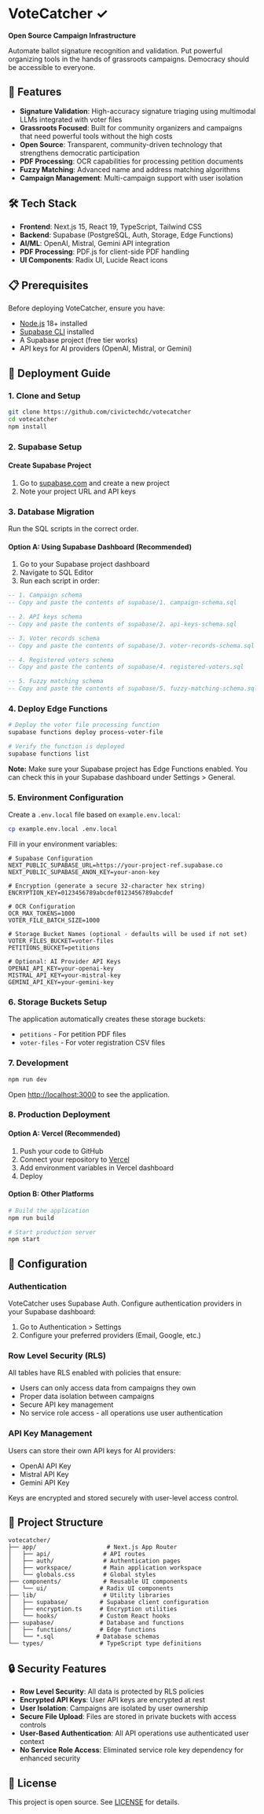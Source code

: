 # VoteCatcher ✓

**Open Source Campaign Infrastructure**

Automate ballot signature recognition and validation. Put powerful organizing tools in the hands of grassroots campaigns. Democracy should be accessible to everyone.

## 🚀 Features

- **Signature Validation**: High-accuracy signature triaging using multimodal LLMs integrated with voter files
- **Grassroots Focused**: Built for community organizers and campaigns that need powerful tools without the high costs
- **Open Source**: Transparent, community-driven technology that strengthens democratic participation
- **PDF Processing**: OCR capabilities for processing petition documents
- **Fuzzy Matching**: Advanced name and address matching algorithms
- **Campaign Management**: Multi-campaign support with user isolation

## 🛠️ Tech Stack

- **Frontend**: Next.js 15, React 19, TypeScript, Tailwind CSS
- **Backend**: Supabase (PostgreSQL, Auth, Storage, Edge Functions)
- **AI/ML**: OpenAI, Mistral, Gemini API integration
- **PDF Processing**: PDF.js for client-side PDF handling
- **UI Components**: Radix UI, Lucide React icons

## 📋 Prerequisites

Before deploying VoteCatcher, ensure you have:

- [Node.js](https://nodejs.org/) 18+ installed
- [Supabase CLI](https://supabase.com/docs/guides/cli) installed
- A Supabase project (free tier works)
- API keys for AI providers (OpenAI, Mistral, or Gemini)

## 🚀 Deployment Guide

### 1. Clone and Setup

```bash
git clone https://github.com/civictechdc/votecatcher
cd votecatcher
npm install
```

### 2. Supabase Setup

#### Create Supabase Project
1. Go to [supabase.com](https://supabase.com) and create a new project
2. Note your project URL and API keys

### 3. Database Migration

Run the SQL scripts in the correct order.

#### Option A: Using Supabase Dashboard (Recommended)
1. Go to your Supabase project dashboard
2. Navigate to SQL Editor
3. Run each script in order:

```sql
-- 1. Campaign schema
-- Copy and paste the contents of supabase/1. campaign-schema.sql

-- 2. API keys schema  
-- Copy and paste the contents of supabase/2. api-keys-schema.sql

-- 3. Voter records schema
-- Copy and paste the contents of supabase/3. voter-records-schema.sql

-- 4. Registered voters schema
-- Copy and paste the contents of supabase/4. registered-voters.sql

-- 5. Fuzzy matching schema
-- Copy and paste the contents of supabase/5. fuzzy-matching-schema.sql
```

### 4. Deploy Edge Functions

```bash
# Deploy the voter file processing function
supabase functions deploy process-voter-file

# Verify the function is deployed
supabase functions list
```

**Note:** Make sure your Supabase project has Edge Functions enabled. You can check this in your Supabase dashboard under Settings > General.

### 5. Environment Configuration

Create a `.env.local` file based on `example.env.local`:

```bash
cp example.env.local .env.local
```

Fill in your environment variables:

```env
# Supabase Configuration
NEXT_PUBLIC_SUPABASE_URL=https://your-project-ref.supabase.co
NEXT_PUBLIC_SUPABASE_ANON_KEY=your-anon-key

# Encryption (generate a secure 32-character hex string)
ENCRYPTION_KEY=0123456789abcdef0123456789abcdef

# OCR Configuration
OCR_MAX_TOKENS=1000
VOTER_FILE_BATCH_SIZE=1000

# Storage Bucket Names (optional - defaults will be used if not set)
VOTER_FILES_BUCKET=voter-files
PETITIONS_BUCKET=petitions

# Optional: AI Provider API Keys
OPENAI_API_KEY=your-openai-key
MISTRAL_API_KEY=your-mistral-key
GEMINI_API_KEY=your-gemini-key
```

### 6. Storage Buckets Setup

The application automatically creates these storage buckets:
- `petitions` - For petition PDF files
- `voter-files` - For voter registration CSV files

### 7. Development

```bash
npm run dev
```

Open [http://localhost:3000](http://localhost:3000) to see the application.

### 8. Production Deployment

#### Option A: Vercel (Recommended)

1. Push your code to GitHub
2. Connect your repository to [Vercel](https://vercel.com)
3. Add environment variables in Vercel dashboard
4. Deploy

#### Option B: Other Platforms

```bash
# Build the application
npm run build

# Start production server
npm start
```

## 🔧 Configuration

### Authentication

VoteCatcher uses Supabase Auth. Configure authentication providers in your Supabase dashboard:
1. Go to Authentication > Settings
2. Configure your preferred providers (Email, Google, etc.)

### Row Level Security (RLS)

All tables have RLS enabled with policies that ensure:
- Users can only access data from campaigns they own
- Proper data isolation between campaigns
- Secure API key management
- No service role access - all operations use user authentication

### API Key Management

Users can store their own API keys for AI providers:
- OpenAI API Key
- Mistral API Key  
- Gemini API Key

Keys are encrypted and stored securely with user-level access control.

## 📁 Project Structure

```
votecatcher/
├── app/                    # Next.js App Router
│   ├── api/               # API routes
│   ├── auth/              # Authentication pages
│   ├── workspace/         # Main application workspace
│   └── globals.css        # Global styles
├── components/            # Reusable UI components
│   └── ui/               # Radix UI components
├── lib/                   # Utility libraries
│   ├── supabase/         # Supabase client configuration
│   ├── encryption.ts     # Encryption utilities
│   └── hooks/            # Custom React hooks
├── supabase/             # Database and functions
│   ├── functions/        # Edge functions
│   └── *.sql            # Database schemas
└── types/                # TypeScript type definitions
```

## 🔒 Security Features

- **Row Level Security**: All data is protected by RLS policies
- **Encrypted API Keys**: User API keys are encrypted at rest
- **User Isolation**: Campaigns are isolated by user ownership
- **Secure File Upload**: Files are stored in private buckets with access controls
- **User-Based Authentication**: All API operations use authenticated user context
- **No Service Role Access**: Eliminated service role key dependency for enhanced security

## 📄 License

This project is open source. See [LICENSE](LICENSE) for details.